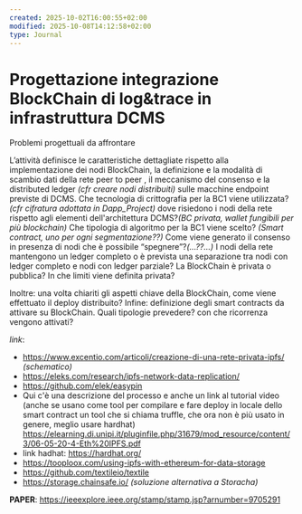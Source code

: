 ```yaml
---
created: 2025-10-02T16:00:55+02:00
modified: 2025-10-08T14:12:58+02:00
type: Journal
---
```


# Progettazione integrazione BlockChain di log&trace in infrastruttura DCMS

Problemi progettuali da affrontare

L’attività definisce le caratteristiche dettagliate rispetto alla implementazione dei nodi BlockChain, la definizione e la modalità di scambio dati della rete peer to peer , il meccanismo del consenso e la distributed ledger *(cfr creare nodi distribuiti)* sulle macchine endpoint previste di DCMS. 
Che tecnologia di crittografia per la BC1 viene utilizzata? *(cfr cifratura adottata in Dapp_Project)*
dove risiedono i nodi della rete rispetto agli elementi dell'architettura DCMS?*(BC privata, wallet fungibili per più blockchain)*
Che tipologia di algoritmo per la BC1 viene scelto? *(Smart contract, uno per ogni segmentazione??)*
Come viene generato il consenso in presenza di nodi che è possibile “spegnere”?*(...??...)*
I nodi della rete mantengono un ledger completo o è prevista una separazione tra nodi con ledger completo e nodi con ledger parziale?
La BlockChain è privata o pubblica? In che limiti viene definita privata?

Inoltre: una volta chiariti gli aspetti chiave della BlockChain, come viene effettuato il deploy distribuito?
Infine: definizione degli smart contracts da attivare su BlockChain. Quali tipologie prevedere? con che ricorrenza vengono attivati?



*link*:

- https://www.excentio.com/articoli/creazione-di-una-rete-privata-ipfs/ *(schematico)*
- https://eleks.com/research/ipfs-network-data-replication/
- https://github.com/elek/easypin
- Qui c'è una descrizione del processo e anche un link al tutorial video
(anche se usano come tool per compilare e fare deploy in locale dello
smart contract un tool che si chiama truffle, che ora non è più usato in
genere, meglio usare hardhat) https://elearning.di.unipi.it/pluginfile.php/31679/mod_resource/content/3/06-05-20-4-Eth%20IPFS.pdf
- link hadhat: https://hardhat.org/
- https://tooploox.com/using-ipfs-with-ethereum-for-data-storage
- https://github.com/textileio/textile
- https://storage.chainsafe.io/ *(soluzione alternativa a Storacha)*

**PAPER**:
https://ieeexplore.ieee.org/stamp/stamp.jsp?arnumber=9705291
